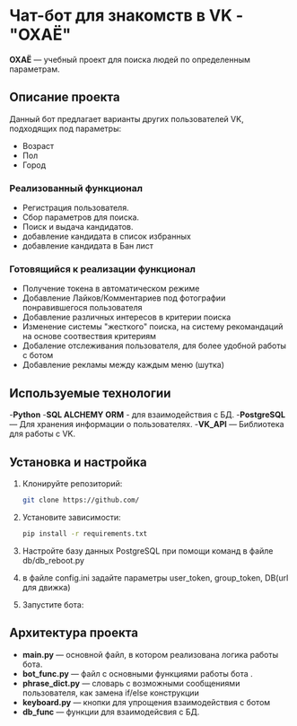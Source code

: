 # Чат-бот для знакомств в VK - "**OXAЁ**"

**ОХАЁ** — учебный проект для поиска людей по определенным параметрам.

## Описание проекта

Данный бот предлагает варианты других пользователей VK, подходящих под параметры:
- Возраст
- Пол
- Город

### Реализованный функционал

- Регистрация пользователя.
- Сбор параметров для поиска.
- Поиск и выдача кандидатов.
- добавление кандидата в список избранных
- добавление кандидата в Бан лист

### Готовящийся к реализации функционал
- Получение токена в автоматическом режиме
- Добавление Лайков/Комментариев под фотографии понравившегося пользователя
- Добавление различных интересов в критерии поиска
- Изменение системы "жесткого" поиска, на систему рекомандаций на основе соотвествия критериям
- Добаление отслеживания пользователя, для более удобной работы с ботом
- Добавление рекламы между каждым меню (шутка)

## Используемые технологии

-**Python**
-**SQL ALCHEMY ORM** - для взаимодействия с БД.
-**PostgreSQL** — Для хранения информации о пользователях.
-**VK_API** — Библиотека для работы с VK.


## Установка и настройка

1. Клонируйте репозиторий:

    ```bash
    git clone https://github.com/
    ```

2. Установите зависимости:

    ```bash
    pip install -r requirements.txt
    ```

3. Настройте базу данных PostgreSQL при помощи команд в файле db/db_reboot.py

4. в файле config.ini задайте параметры user_token, group_token, DB(url для движка)

5. Запустите бота:

## Архитектура проекта

- **main.py** — основной файл, в котором реализована логика работы бота.
- **bot_func.py** — файл c основными функциями работы бота .
- **phrase_dict.py** — словарь с возможными сообщениями пользователя, как замена if/else конструкции
- **keyboard.py** — кнопки для упрощения взаимодействия с ботом
- **db_func** — функции для взаимодейсвия с БД.
